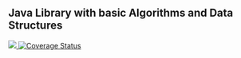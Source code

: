 ## Java Library with basic Algorithms and Data Structures </br> 

<a href="https://travis-ci.org/jorgeacf/java-lib">
    <img src="https://travis-ci.org/jorgeacf/java-lib.svg" />
</a>

<a href='https://coveralls.io/github/jorgeacf/java-lib?branch=master'>
    <img src='https://coveralls.io/repos/jorgeacf/java-lib/badge.svg?branch=master&service=github' alt='Coverage Status' />
</a>



